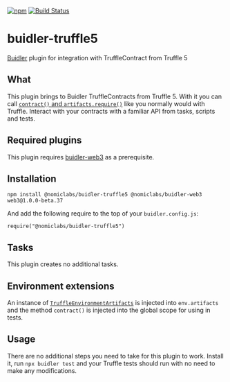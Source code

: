 [![npm](https://img.shields.io/npm/v/@nomiclabs/buidler-truffle5.svg)](https://www.npmjs.com/package/@nomiclabs/buidler-truffle5)
 [![Build Status](https://travis-ci.com/nomiclabs/buidler-truffle5.svg?branch=master)](https://travis-ci.com/nomiclabs/buidler-truffle5)


# buidler-truffle5
[Buidler](http://getbuidler.com) plugin for integration with TruffleContract from Truffle 5

## What
This plugin brings to Buidler TruffleContracts from Truffle 5. With it you can call [`contract()` and `artifacts.require()`](https://truffleframework.com/docs/truffle/testing/writing-tests-in-javascript) like you normally would with Truffle. Interact with your contracts with a familiar API from tasks, scripts and tests.

## Required plugins
This plugin requires [buidler-web3](https://github.com/nomiclabs/buidler/tree/master/packages/buidler-web3) as a prerequisite.

## Installation
```
npm install @nomiclabs/buidler-truffle5 @nomiclabs/buidler-web3 web3@1.0.0-beta.37
```

And add the following require to the top of your ```buidler.config.js```:

```require("@nomiclabs/buidler-truffle5")```

## Tasks
This plugin creates no additional tasks.

## Environment extensions
An instance of [`TruffleEnvironmentArtifacts`](./src/artifacts.ts) is injected into `env.artifacts` and the method `contract()` is injected into the global scope for using in tests.

## Usage
There are no additional steps you need to take for this plugin to work. Install it, run `npx buidler test` and your Truffle tests should run with no need to make any modifications.
